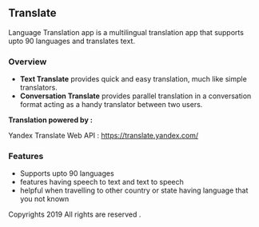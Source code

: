 ## Translate
Language Translation app is a multilingual translation app that supports upto 90 languages and translates text.


### Overview

* **Text Translate** provides quick and easy translation, much like simple translators.
* **Conversation Translate** provides parallel translation in a conversation format acting as a handy translator between two users.

**Translation powered by :**  

Yandex Translate Web API : https://translate.yandex.com/

### Features

* Supports upto 90 languages
* features having speech to text and text to speech
* helpful when travelling to other country or state having language that you not known 

Copyrights 2019 All rights are reserved .

